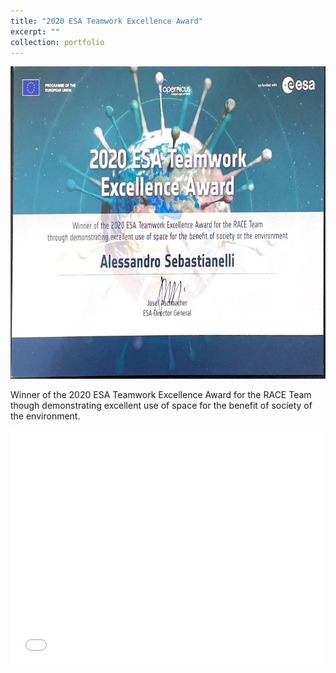 ```yaml
---
title: "2020 ESA Teamwork Excellence Award"
excerpt: ""
collection: portfolio
---
```



<img src="/images/esa-awards.jpg" width="600" height="500">



Winner of the 2020 ESA Teamwork Excellence Award for the RACE Team though demonstrating excellent use of space for the benefit of society of the environment.

<embed src="/images/ESA-award.pdf" width="500" height="375" type="application/pdf">